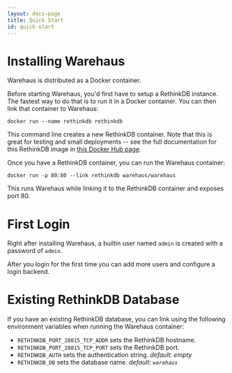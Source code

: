 ```yaml
---
layout: docs-page
title: Quick Start
id: quick-start
---
```


# Installing Warehaus

Warehaus is distributed as a Docker container.

Before starting Warehaus, you'd first have to setup a RethinkDB instance. The fastest way to do that is to run it in a Docker container. You can then link that container to Warehaus:

    docker run --name rethinkdb rethinkdb

This command line creates a new RethinkDB container. Note that this is great for testing and small deployments -- see the full documentation for this RethinkDB image in [this Docker Hub page](https://hub.docker.com/_/rethinkdb/).

Once you have a RethinkDB container, you can run the Warehaus container:

    docker run -p 80:80 --link rethinkdb warehaus/warehaus
    
This runs Warehaus while linking it to the RethinkDB container and exposes port 80.

# First Login

Right after installing Warehaus, a builtin user named `admin` is created with a password of `admin`.

After you login for the first time you can add more users and configure a login backend.

# Existing RethinkDB Database

If you have an existing RethinkDB database, you can link using the following environment variables when running the Warehaus container:

* `RETHINKDB_PORT_28015_TCP_ADDR` sets the RethinkDB hostname.
* `RETHINKDB_PORT_28015_TCP_PORT` sets the RethinkDB port.
* `RETHINKDB_AUTH` sets the authentication string. *default: empty*
* `RETHINKDB_DB` sets the database name. *default: `warehaus`*
